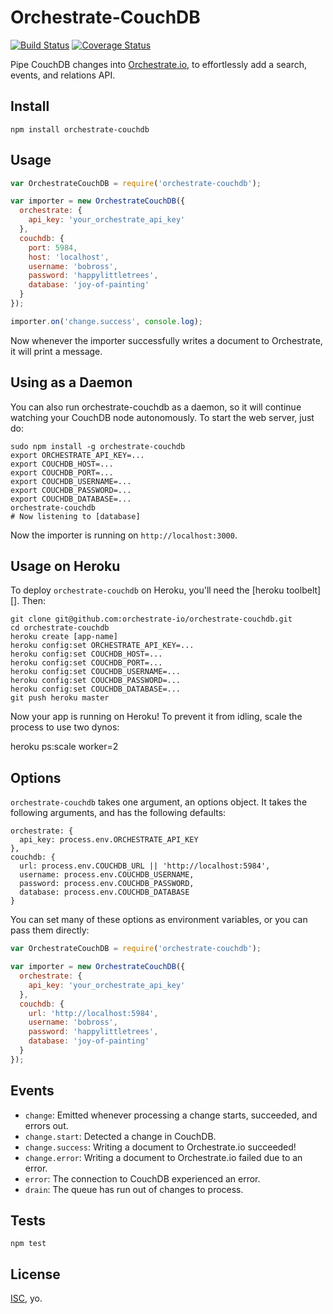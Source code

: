 # Orchestrate-CouchDB

[![Build Status](https://travis-ci.org/orchestrate-io/orchestrate-couchdb.svg)](https://travis-ci.org/orchestrate-io/orchestrate-couchdb)
[![Coverage Status](https://coveralls.io/repos/orchestrate-io/orchestrate-couchdb/badge.png)](https://coveralls.io/r/orchestrate-io/orchestrate-couchdb)

<!-- [![NPM](https://nodei.co/npm/orchestrate-couchdb.png)](https://nodei.co/npm/orchestrate-couchdb/) -->

Pipe CouchDB changes into [Orchestrate.io][], to effortlessly add a search, events, and relations API.

## Install

    npm install orchestrate-couchdb

## Usage

```javascript
var OrchestrateCouchDB = require('orchestrate-couchdb');

var importer = new OrchestrateCouchDB({
  orchestrate: {
    api_key: 'your_orchestrate_api_key'
  },
  couchdb: {
    port: 5984,
    host: 'localhost',
    username: 'bobross',
    password: 'happylittletrees',
    database: 'joy-of-painting'
  }
});

importer.on('change.success', console.log);
```

Now whenever the importer successfully writes a document to Orchestrate, it will print a message.

## Using as a Daemon

You can also run orchestrate-couchdb as a daemon, so it will continue watching your CouchDB node autonomously. To start the web server, just do:

    sudo npm install -g orchestrate-couchdb
    export ORCHESTRATE_API_KEY=...
    export COUCHDB_HOST=...
    export COUCHDB_PORT=...
    export COUCHDB_USERNAME=...
    export COUCHDB_PASSWORD=...
    export COUCHDB_DATABASE=...
    orchestrate-couchdb
    # Now listening to [database]

Now the importer is running on `http://localhost:3000`.

## Usage on Heroku

To deploy `orchestrate-couchdb` on Heroku, you'll need the [heroku toolbelt][]. Then:

    git clone git@github.com:orchestrate-io/orchestrate-couchdb.git
    cd orchestrate-couchdb
    heroku create [app-name]
    heroku config:set ORCHESTRATE_API_KEY=...
    heroku config:set COUCHDB_HOST=...
    heroku config:set COUCHDB_PORT=...
    heroku config:set COUCHDB_USERNAME=...
    heroku config:set COUCHDB_PASSWORD=...
    heroku config:set COUCHDB_DATABASE=...
    git push heroku master

Now your app is running on Heroku! To prevent it from idling, scale the process to use two dynos:

  heroku ps:scale worker=2

## Options

`orchestrate-couchdb` takes one argument, an options object. It takes the following arguments, and has the following defaults:

    orchestrate: {
      api_key: process.env.ORCHESTRATE_API_KEY
    },
    couchdb: {
      url: process.env.COUCHDB_URL || 'http://localhost:5984',
      username: process.env.COUCHDB_USERNAME,
      password: process.env.COUCHDB_PASSWORD,
      database: process.env.COUCHDB_DATABASE
    }

You can set many of these options as environment variables, or you can pass them directly:

```javascript
var OrchestrateCouchDB = require('orchestrate-couchdb');

var importer = new OrchestrateCouchDB({
  orchestrate: {
    api_key: 'your_orchestrate_api_key'
  },
  couchdb: {
    url: 'http://localhost:5984',
    username: 'bobross',
    password: 'happylittletrees',
    database: 'joy-of-painting'
  }
});
```

## Events

* `change`: Emitted whenever processing a change starts, succeeded, and errors out.
* `change.start`: Detected a change in CouchDB.
* `change.success`: Writing a document to Orchestrate.io succeeded!
* `change.error`: Writing a document to Orchestrate.io failed due to an error.
* `error`: The connection to CouchDB experienced an error.
* `drain`: The queue has run out of changes to process.

## Tests

    npm test

## License

[ISC][], yo.

[Orchestrate.io]: https://orchestrate.io/
[ISC]: http://opensource.org/licenses/ISC
